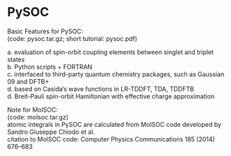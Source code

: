 # PySOC

Basic Features for PySOC:  
(code: pysoc.tar.gz; short tutorial: pysoc.pdf)  

a. evaluation of spin-orbit coupling elements between singlet and triplet states  
b. Python scripts + FORTRAN  
c. interfaced to third-party quantum chemistry packages, such as Gaussian 09 and DFTB+  
d. based on Casida’s wave functions in LR-TDDFT, TDA, TDDFTB  
d. Breit-Pauli spin-orbit Hamiltonian with effective charge approximation  
  
Note for MolSOC:  
(code: molsoc.tar.gz)  
   atomic integrals in PySOC are calculated from MolSOC code developed by Sandro Giuseppe Chiodo et al.  
   citation to MolSOC code: Computer Physics Communications 185 (2014) 676–683  

